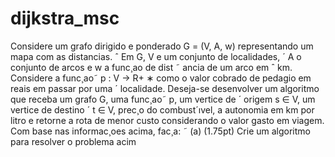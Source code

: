 # dijkstra_msc

Considere um grafo dirigido e ponderado G = (V, A, w) representando um mapa com as distancias. ˆ
Em G, V e um conjunto de localidades, ´ A o conjunto de arcos e w a func¸ao de dist ˜ ancia de um arco em ˆ
km. Considere a func¸ao˜ p : V → R+
∗
como o valor cobrado de pedagio em reais em passar por uma ´
localidade. Deseja-se desenvolver um algoritmo que receba um grafo G, uma func¸ao˜ p, um vertice de ´
origem s ∈ V, um vertice de destino ´ t ∈ V, prec¸o do combust´ıvel, a autonomia em km por litro e retorne
a rota de menor custo considerando o valor gasto em viagem. Com base nas informac¸oes acima, fac¸a: ˜
(a) (1.75pt) Crie um algoritmo para resolver o problema acim